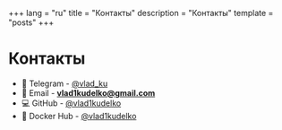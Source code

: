 +++
lang = "ru"
title = "Контакты"
description = "Контакты"
template = "posts"
+++

# Контакты

- 📱 Telegram - [@vlad_ku](https://t.me/vlad_ku)
- 📧 Email - **vlad1kudelko@gmail.com**
- 💻 GitHub - [@vlad1kudelko](https://github.com/vlad1kudelko)
- 🐳 Docker Hub - [@vlad1kudelko](https://hub.docker.com/u/vlad1kudelko)
